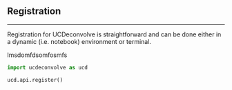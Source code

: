 ## Registration
----------------

Registration for UCDeconvolve is straightforward and can be done either in
a dynamic (i.e. notebook) environment or terminal.

lmsdomfdsomfosmfs

```python
import ucdeconvolve as ucd

ucd.api.register()
```